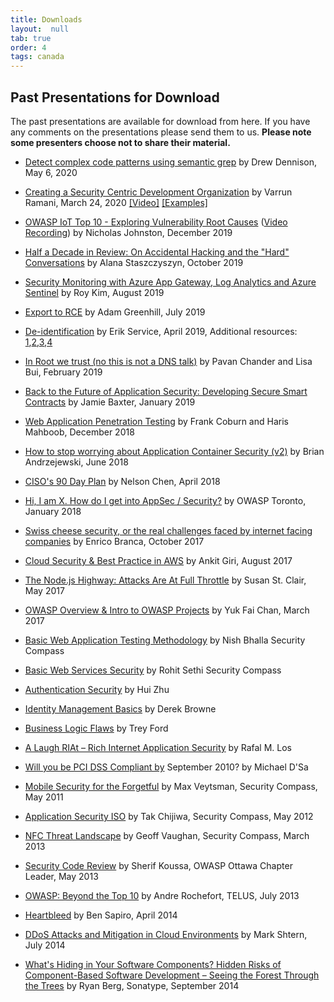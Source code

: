 ```yaml
---
title: Downloads
layout:  null
tab: true
order: 4
tags: canada
---
```


## Past Presentations for Download

The past presentations are available for download from here. If you have any comments on the presentations please send them to us. **Please note some presenters choose not to share their material.**

* [Detect complex code patterns using semantic grep](https://github.com/OWASP/www-chapter-toronto/blob/master/assets/slides/Detect%20complex%20code%20patterns%20using%20semantic%20grep_r2c.pdf) by Drew Dennison, May 6, 2020

* [Creating a Security Centric Development Organization](https://www.slideshare.net/varrunramani/shifting-security-left) by Varrun Ramani, March 24, 2020 [[Video]](https://okta.zoom.us/rec/play/6J17Jbv8rDI3HoWXtASDAfMrW43oK6ys23Ma_qcPnkfhBnRWN1vyMrUSa-u7xE8GsjA2iEeS__sATVeJ) [[Examples]](https://github.com/varrunr-ecorp/security-automation)

* [OWASP IoT Top 10 - Exploring Vulnerability Root Causes](assets/slides/2019-12-11-OWASP-IoT-Top-10---Introduction-and-Root-Causes.pdf) ([Video Recording](https://www.youtube.com/watch?v=jwxe4MqmDtg&feature=share)) by Nicholas Johnston, December 2019

* [Half a Decade in Review: On Accidental Hacking and the "Hard" Conversations](assets/slides/Half_a_Decade_in_review_04.pptx) by Alana Staszczyszyn, October 2019

* [Security Monitoring with Azure App Gateway, Log Analytics and Azure Sentinel](assets/slides/Security_Monitoring_with_Azure_App_Gateway_Log_Analytics_and_Azure_Sentinel.pdf) by Roy Kim, August 2019

* [Export to RCE](assets/slides/ExporttoRCE.pdf) by Adam Greenhill, July 2019

* [De-identification](https://drive.google.com/file/d/1t94O1tLXbSujW94UK4EmqtdBtOXEiA7b/view) by Erik Service, April 2019, Additional resources: [1](https://www.youtube.com/watch?v=gI0wk1CXlsQ),[2](https://www.youtube.com/watch?v=lg-VhHlztqo),[3](http://www.ehealthinformation.ca/wp-content/uploads/2014/08/2009-Tools-for-De-Identification-of-Personal-Health.pdf),[4](http://shop.oreilly.com/product/0636920029229.do)

* [In Root we trust (no this is not a DNS talk)](assets/slides/OWASP-Toronto-Feb-2019-In_Root_we_Trust.pdf) by Pavan Chander and Lisa Bui, February 2019

* [Back to the Future of Application Security: Developing Secure Smart Contracts](assets/slides/backtothefutureofsoftwaresecuritysmartcontracts-final-owasp-jan2019.pdf) by Jamie Baxter, January 2019

* [Web Application Penetration Testing](assets/slides/OWASP-Toronto-Dec-2018-Web_Application-Penetration-Testing.pdf) by Frank Coburn and Haris Mahboob, December 2018

* [How to stop worrying about Application Container Security (v2)](assets/slides/OWASP_2018_-_How_to_stop_worrying_about_Application_Container_Security_v2_-_Andrzejewski.pdf) by Brian Andrzejewski, June 2018

* [CISO's 90 Day Plan](assets/slides/OWASP_Toronto_-_CISO_90_Day_Plan_-_Nelson_Chen_-_2018-04-28.pdf) by Nelson Chen, April 2018

* [Hi, I am X. How do I get into AppSec / Security?](assets/slides/OWASP_Toronto_January_2018.pdf) by OWASP Toronto, January 2018

* [Swiss cheese security, or the real challenges faced by internet facing companies](assets/slides/Branca_Owasp_Toronto_2017.pdf) by Enrico Branca, October 2017

* [Cloud Security & Best Practice in AWS](assets/slides/OWASP_Toronto_-_Aug_2017_-_Cloud_Security_%26_Best_Practice_in_AWS_by_Ankit_Giri.pdf) by Ankit Giri, August 2017

* [The Node.js Highway: Attacks Are At Full Throttle](assets/slides/OWASP_Toronto_2017-TheNode_jsHighwayAttacksAreAtFullThrottle-Checkmarx.pdf) by Susan St. Clair, May 2017

* [OWASP Overview & Intro to OWASP Projects](assets/slides/OWASP_Toronto_March_2017_Intro_%26_Projects.pdf) by Yuk Fai Chan, March 2017

* [Basic Web Application Testing Methodology](assets/slides/SecurityCompassPresentation.pdf) by Nish Bhalla Security Compass

* [Basic Web Services Security](assets/slides/SecurityCompass_Web_Services.pdf) by Rohit Sethi Security Compass

* [Authentication Security](assets/slides/Authentication_security.pdf) by Hui Zhu

* [Identity Management Basics](assets/slides/IdM-OWASP.v.0.2.14.pdf) by Derek Browne

* [Business Logic Flaws](assets/slides/008.07.17.OWASP.ppt.pdf) by Trey Ford

* [A Laugh RIAt – Rich Internet Application Security](assets/slides/ALaughRIAt.pdf) by Rafal M. Los

* [Will you be PCI DSS Compliant by](assets/slides/MichaelDSa-OWASP_Aug_09.pdf) September 2010? by Michael D'Sa

* [Mobile Security for the Forgetful](assets/slides/2011_mobile_security_forgetful.pdf) by Max Veytsman, Security Compass, May 2011

* [Application Security ISO](assets/slides/64/ISO_27034_review.pdf) by Tak Chijiwa, Security Compass, May 2012

* [NFC Threat Landscape](assets/slides/NFC_Threat_Landscape_OWASP_Toronto_March_2013.pdf) by Geoff Vaughan, Security Compass, March 2013

* [Security Code Review](assets/slides/SecureCodeReview.pdf) by Sherif Koussa, OWASP Ottawa Chapter Leader, May 2013

* [OWASP: Beyond the Top 10](assets/slides/OWASP_-_Beyond_the_Top_10_-_Presentation_-_Distrib_Toronto_Jul_2013.pdf) by Andre Rochefort, TELUS, July 2013

* [Heartbleed](assets/slides/OWASP-Toronto-2014-04-23_Sapiro_Heartbleed.pdf) by Ben Sapiro, April 2014

* [DDoS Attacks and Mitigation in Cloud Environments](assets/slides/OWASP_Toronto_Jul_2014_DoS_Attack_Mitigation_in_Cloud_Mark_Schtern.pdf) by Mark Shtern, July 2014

* [What's Hiding in Your Software Components? Hidden Risks of Component-Based Software Development – Seeing the Forest Through the Trees](assets/slides/OWASP_TORONTO_SEP_2014_Ryan_Berg.pdf) by Ryan Berg, Sonatype, September 2014 
